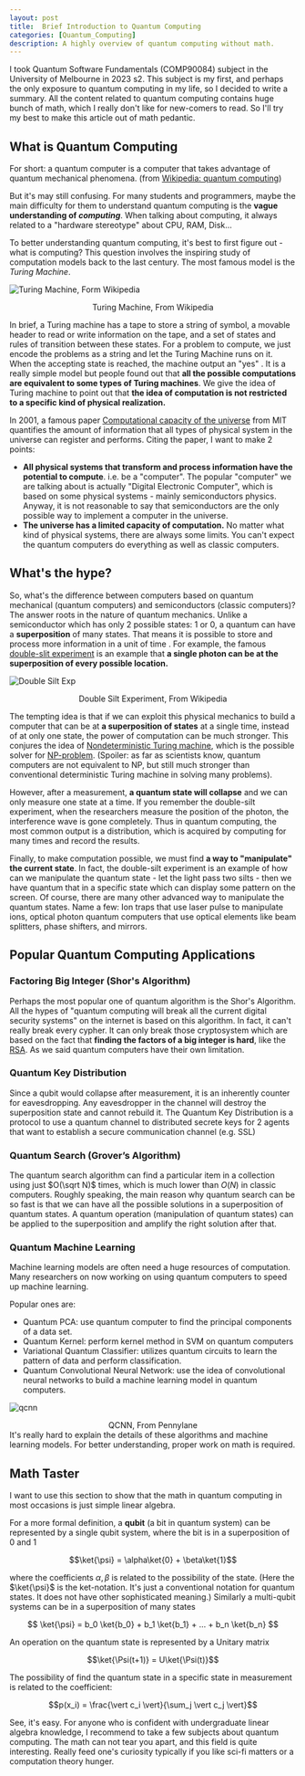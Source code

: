```yaml
---
layout: post
title:  Brief Introduction to Quantum Computing
categories: [Quantum_Computing]
description: A highly overview of quantum computing without math.
---
```


I took Quantum Software Fundamentals (COMP90084) subject in the University of Melbourne in 2023 s2. This subject is my first, and perhaps the only exposure to quantum computing in my life, so I decided to write a summary. All the content related to quantum computing contains huge bunch of math, which I really don't like for new-comers to read. So I'll try my best to make this article out of math pedantic.

## What is Quantum Computing
For short: a quantum computer is a computer that takes advantage of quantum mechanical phenomena. (from [Wikipedia: quantum computing](https://en.wikipedia.org/wiki/Quantum_computing))

But it's may still confusing. For many students and programmers, maybe the main difficulty for them to understand quantum computing is the **vague understanding of *computing***. When talking about computing, it always related to a "hardware stereotype" about CPU, RAM, Disk... 

To better understanding quantum computing, it's best to first figure out - what is computing? This question involves the inspiring study of computation models back to the last century. The most famous model is the *Turing Machine*.

![Turing Machine, Form Wikipedia](https://upload.wikimedia.org/wikipedia/commons/4/4b/State_diagram_3_state_busy_beaver_2B.svg)
<center>Turing Machine, From Wikipedia</center>

In brief, a Turing machine has a tape to store a string of symbol, a movable header to read or write information on the tape, and a set of states and rules of transition between these states. For a problem to compute, we just encode the problems as a string and let the Turing Machine runs on it. When the accepting state is reached, the machine output an "yes" . It is a really simple model but people found out that **all the possible computations are equivalent to some types of Turing machines**. We give the idea of Turing machine to point out that **the idea of computation is not restricted to a specific kind of physical realization.** 

In 2001, a famous paper [Computational capacity of the universe] from MIT quantifies the amount of information that all types of physical system in the universe can register and performs. Citing the paper, I want to make 2 points:
- **All physical systems that transform and process information have the potential to compute**. i.e. be a "computer". The popular "computer" we are talking about is actually "Digital Electronic Computer", which is based on some physical systems - mainly semiconductors physics. Anyway, it is not reasonable to say that semiconductors are the only possible way to implement a computer in the universe.
- **The universe has a limited capacity of computation.** No matter what kind of physical systems, there are always some limits. You can't expect the quantum computers do everything as well as classic computers.

## What's the hype?
So, what's the difference between computers based on quantum mechanical (quantum computers) and semiconductors (classic computers)? The answer roots in the nature of quantum mechanics. Unlike a semiconductor which has only 2 possible states:  1 or 0, a quantum can have a **superposition** of many states. That means it is possible to store and process more information in a unit of time . For example, the famous [double-slit experiment](https://en.wikipedia.org/wiki/Double-slit_experiment) is an example that **a single photon can be at the superposition of every possible location.**

![Double Silt Exp](https://upload.wikimedia.org/wikipedia/commons/c/cd/Double-slit.svg)
<center>Double Silt Experiment, From Wikipedia</center>

The tempting idea is that if we can exploit this physical mechanics to build a computer that can be at **a superposition of states** at a single time, instead of at only one state, the power of computation can be much stronger. This conjures the idea of [Nondeterministic Turing machine](https://en.wikipedia.org/wiki/Nondeterministic_Turing_machine), which is the possible solver for [NP-problem](https://en.wikipedia.org/wiki/P_versus_NP_problem). (Spoiler: as far as scientists know, quantum computers are not equivalent to NP, but still much stronger than conventional deterministic Turing machine in solving many problems).

However, after a measurement, **a quantum state will collapse** and we can only measure one state at a time. If you remember the double-silt experiment, when the researchers measure the position of the photon, the interference wave is gone completely. Thus in quantum computing, the most common output is a distribution, which is acquired by computing for many times and record the results. 

Finally, to make computation possible, we must find **a way to "manipulate" the current state**. In fact, the double-silt experiment is an example of how can we manipulate the quantum state -  let the light pass two silts - then we have quantum that in a specific state which can display some pattern on the screen.  Of course, there are many other advanced way to manipulate the quantum states. Name a few: Ion traps that use laser pulse to manipulate ions, optical photon quantum computers that use optical elements  like beam splitters, phase shifters, and mirrors.
## Popular Quantum Computing Applications
### Factoring Big Integer (Shor's Algorithm)
Perhaps the most popular one of quantum algorithm is the Shor's Algorithm. All the hypes of "quantum computing will break all the current digital security systems" on the internet is based on this algorithm. In fact, it can't really break every cypher. It can only break those cryptosystem which are based on the fact that **finding the factors of a big integer is hard**, like the [RSA](https://en.wikipedia.org/wiki/RSA_(cryptosystem)#Key_generation). As we said quantum computers have their own limitation. 
### Quantum Key Distribution
Since a qubit would collapse after measurement, it is an inherently counter for eavesdropping. Any eavesdropper in the channel will destroy the superposition state and cannot rebuild it. The Quantum Key Distribution is a protocol to use a quantum channel to distributed secrete keys for 2 agents that want to establish a secure communication channel (e.g. SSL) 

### Quantum Search (Grover’s Algorithm)
The quantum search algorithm can find a particular item in a collection using just $O(\sqrt N)$ times, which is much lower than $O(N)$ in classic computers. Roughly speaking, the main reason why quantum search can be so fast is that we can have all the possible solutions in a superposition of quantum states. A quantum operation (manipulation of quantum states) can be applied to the superposition and amplify the right solution after that.   

### Quantum Machine Learning
Machine learning models are often need a huge resources of computation. Many researchers on now working on using quantum computers to speed up machine learning.  

Popular ones are:
- Quantum PCA: use quantum computer to find the principal components of a data set.
- Quantum Kernel: perform kernel method in SVM on quantum computers
- Variational Quantum Classifier: utilizes quantum circuits to learn the pattern of data and perform classification.
- Quantum Convolutional Neural Network: use the idea of convolutional neural networks to build a machine learning model in quantum computers.

![qcnn](https://pennylane.ai/961b9be93a38a37064a639ec5370297a/qcnn.svg)

<center>QCNN, From Pennylane </center>
It's really hard to explain the details of these algorithms and machine learning models. For better understanding, proper work on math is required. 

## Math Taster
I want to use this section to show that the math in quantum computing in most occasions is just simple linear algebra.

For a more formal definition, a **qubit** (a bit in quantum system) can be represented by a single qubit system, where the bit is in a superposition of 0 and 1

$$\ket{\psi} = \alpha\ket{0} + \beta\ket{1}$$

where the coefficients $\alpha, \beta$ is related to the possibility of the state.  (Here the $\ket{\psi}$ is the ket-notation. It's just a conventional notation for quantum states. It does not have other sophisticated meaning.)
Similarly a multi-qubit systems can be in a superposition of many states

$$
\ket{\psi} = b_0 \ket{b_0} + b_1 \ket{b_1} + ... + b_n \ket{b_n}
$$

An operation on the quantum state is represented by a Unitary matrix

$$\ket{\Psi(t+1)} = U\ket{\Psi(t)}$$

The possibility of find the quantum state in a specific state in measurement is related to the coefficient:

$$p(x_i) = \frac{\vert c_i \vert}{\sum_j \vert c_j \vert}$$

See, it's easy. For anyone who is confident with undergraduate linear algebra knowledge, I recommend to take a few subjects about quantum computing. The math can not tear you apart, and this field is quite interesting. Really feed one's curiosity typically if you like sci-fi matters or a computation theory hunger.  

[Computational capacity of the universe]: https://arxiv.org/abs/quant-ph/0110141